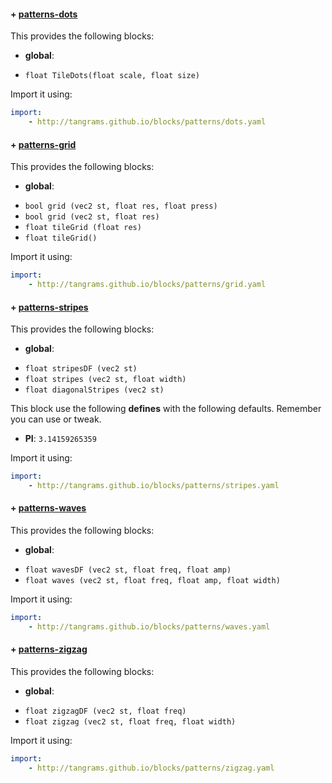 

#### + [patterns-dots](https://github.com/tangrams/blocks/blob/gh-pages/patterns/dots.yaml)

This provides the following blocks:

- **global**:
 + `float TileDots(float scale, float size) `

Import it using:

```yaml
import:
    - http://tangrams.github.io/blocks/patterns/dots.yaml
```




#### + [patterns-grid](https://github.com/tangrams/blocks/blob/gh-pages/patterns/grid.yaml)

This provides the following blocks:

- **global**:
 + `bool grid (vec2 st, float res, float press) `
 + `bool grid (vec2 st, float res) `
 + `float tileGrid (float res) `
 + `float tileGrid() `

Import it using:

```yaml
import:
    - http://tangrams.github.io/blocks/patterns/grid.yaml
```




#### + [patterns-stripes](https://github.com/tangrams/blocks/blob/gh-pages/patterns/stripes.yaml)

This provides the following blocks:

- **global**:
 + `float stripesDF (vec2 st) `
 + `float stripes (vec2 st, float width) `
 + `float diagonalStripes (vec2 st) `

This block use the following **defines** with the following defaults. Remember you can use or tweak.
 - **PI**: ```3.14159265359```


Import it using:

```yaml
import:
    - http://tangrams.github.io/blocks/patterns/stripes.yaml
```




#### + [patterns-waves](https://github.com/tangrams/blocks/blob/gh-pages/patterns/waves.yaml)

This provides the following blocks:

- **global**:
 + `float wavesDF (vec2 st, float freq, float amp) `
 + `float waves (vec2 st, float freq, float amp, float width) `

Import it using:

```yaml
import:
    - http://tangrams.github.io/blocks/patterns/waves.yaml
```




#### + [patterns-zigzag](https://github.com/tangrams/blocks/blob/gh-pages/patterns/zigzag.yaml)

This provides the following blocks:

- **global**:
 + `float zigzagDF (vec2 st, float freq) `
 + `float zigzag (vec2 st, float freq, float width) `

Import it using:

```yaml
import:
    - http://tangrams.github.io/blocks/patterns/zigzag.yaml
```


